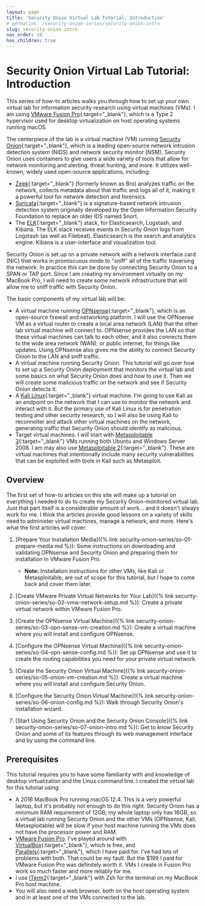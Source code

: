 ```yaml
---
layout: page
title: 'Security Onion Virtual Lab Tutorial: Introduction'
# permalink: /security-onion-series/security-onion-intro
slug: security-onion-intro
nav_order: 10
has_children: true
---
```


# Security Onion Virtual Lab Tutorial: Introduction

This series of how-to articles walks you through how to set up your own virtual lab for information security research using virtual machines (VMs). I am using [VMware Fusion Pro](https://store-us.vmware.com/fusionpro_buy_new){:target="_blank"}, which is a Type 2 hypervisor used for desktop virtualization on host operating systems running macOS.

The centerpiece of the lab is a virtual machine (VM) running [Security Onion](https://securityonionsolutions.com/){:target="_blank"}, which is a leading open-source network intrusion detection system (NIDS) and network security monitor (NSM). Security Onion uses containers to give users a wide variety of tools that allow for network monitoring and alerting, threat hunting, and more. It utilizes well-known, widely used open-source applications, including:

* [Zeek](https://docs.zeek.org/en/master/about.html){:target="_blank"} (formerly known as Bro) analyzes traffic on the network, collects metadata about that traffic and logs all of it, making it a powerful tool for network detection and forensics.
* [Suricata](https://suricata.readthedocs.io/en/suricata-6.0.5/what-is-suricata.html){:target="_blank"} is a signature-based network intrusion detection system originally developed by the Open Information Security Foundation to replace an older IDS named Snort.
* The [ELK](https://www.elastic.co/what-is/elk-stack){:target="_blank"} stack, for Elasticsearch, Logstash, and Kibana. The ELK stack receives events in Security Onion logs from Logstash (as well as Filebeat). Elasticsearch is the search and analytics engine. Kibana is a user-interface and visualization tool.

Security Onion is set up on a private network with a network interface card (NIC) that works in promiscuous mode to "sniff" all of the traffic traversing the network. In practice this can be done by connecting Security Onion to a SPAN or TAP port. Since I am creating my environment virtually on my MacBook Pro, I will need to create some network infrastructure that will allow me to sniff traffic with Security Onion.

The basic components of my virtual lab will be:

* A virtual machine running [OPNsense](https://docs.opnsense.org/intro.html){:target="_blank"}, which is an open-source firewall and networking platform. I will use the OPNsense VM as a virtual router to create a local area network (LAN) that the other lab virtual machine will connect to. OPNsense provides the LAN so that these virtual machines can talk to each other, and it also connects them to the wide area network (WAN), or public internet, for things like updates. Using OPNsense also gives me the ability to connect Security Onion to the LAN and sniff traffic.
* A virtual machine running Security Onion. This tutorial will go over how to set up a Security Onion deployment that monitors the virtual lab and some basics on what Security Onion does and how to use it. Then we will create some malicious traffic on the network and see if Security Onion detects it.
* A [Kali Linux](https://www.kali.org/){:target="_blank"} virtual machine. I'm going to use Kali as an endpoint on the network that I can use to monitor the network and interact with it. But the primary use of Kali Linux is for penetration testing and other security research, so I will also be using Kali to reconnoiter and attack other virtual machines on the network, generating traffic that Security Onion should identify as malicious.
* Target virtual machines. I will start with [Metasploitable 3](https://github.com/rapid7/metasploitable3){:target="_blank"} VMs running both Ubuntu and Windows Server 2008. I am may also use [Metasploitable 2](https://sourceforge.net/projects/metasploitable/){:target="_blank"}. These are virtual machines that intentionally include many security vulnerabilities that can be exploited with tools in Kali such as Metasploit.

## Overview

The first set of how-to articles on this site will make up a tutorial on everything I needed to do to create my Security Onion-monitored virtual lab. Just that part itself is a considerable amount of work... and it doesn't always work for me. I think the articles provide good lessons on a variety of skills need to administer virtual machines, manage a network, and more. Here's what the first articles will cover:

1. [Prepare Your Installation Media]({% link security-onion-series/so-01-prepare-media.md %}): Some instructions on downloading and validating OPNsense and Security Onion and preparing them for installation in VMware Fusion Pro.

   * **Note:** Installation instructions for other VMs, like Kali or Metasploitable, are out of scope for this tutorial, but I hope to come back and cover them later.

2. [Create VMware Private Virtual Networks for Your Lab]({% link security-onion-series/so-02-vmw-network-setup.md %}): Create a private virtual network within VMware Fusion Pro.
3. [Create the OPNsense Virtual Machine]({% link security-onion-series/so-03-opn-sense-vm-creation.md %}): Create a virtual machine where you will install and configure OPNsense.
4. [Configure the OPNsense Virtual Machine]({% link security-onion-series/so-04-opn-sense-config.md %}): Set up OPNsense and use it to create the routing capabilities you need for your private virtual network.
5. [Create the Security Onion Virtual Machine]({% link security-onion-series/so-05-onion-vm-creation.md %}): Create a virtual machine where you will install and configure Security Onion.
6. [Configure the Security Onion Virtual Machine]({% link security-onion-series/so-06-onion-config.md %}): Walk through Security Onion's installation wizard.
7. [Start Using Security Onion and the Security Onion Console]({% link security-onion-series/so-07-onion-intro.md %}): Get to know Security Onion and some of its features through its web management interface and by using the command line.

## Prerequisites

This tutorial requires you to have some familiarity with and knowledge of desktop virtualization and the Linux command line. I created the virtual lab for this tutorial using:

* A 2016 MacBook Pro running macOS 12.4. This is a very powerful laptop, but it's probably not enough to do this right. Security Onion has a *minimum* RAM requirement of 12GB; my whole laptop only has 16GB, so a virtual lab running Security Onion and the other VMs (OPNsense, Kali, Metasploitable) will be slow if your host machine running the VMs does not have the processor power and RAM.
* [VMware Fusion Pro](https://store-us.vmware.com/fusionpro_buy_new). I've played around with [VirtualBox](https://www.virtualbox.org/){:target="_blank"}, which is free, and [Parallels](https://www.parallels.com/){:target="_blank"}, which I have paid for. I've had lots of problems with both. That could be my fault. But the $199 I paid for VMware Fusion Pro was definitely worth it. VMs I create in Fusion Pro work so much faster and more reliably for me.
* I use [ITerm2](https://iterm2.com/){:target="_blank"} with Zsh for the terminal on my MacBook Pro host machine.
* You will also need a web browser, both on the host operating system and in at least one of the VMs connected to the lab.
